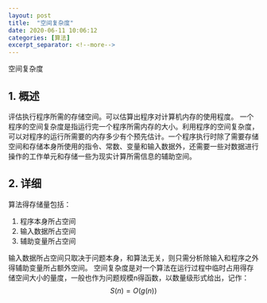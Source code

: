 ```yaml
---
layout: post
title:  "空间复杂度"
date: 2020-06-11 10:06:12
categories: [算法]
excerpt_separator: <!--more-->
---
```

空间复杂度
<!--more-->

## 1. 概述
评估执行程序所需的存储空间。可以估算出程序对计算机内存的使用程度。
一个程序的空间复杂度是指运行完一个程序所需内存的大小。利用程序的空间复杂度，可以对程序的运行所需要的内存多少有个预先估计。一个程序执行时除了需要存储空间和存储本身所使用的指令、常数、变量和输入数据外，还需要一些对数据进行操作的工作单元和存储一些为现实计算所需信息的辅助空间。

## 2. 详细

算法得存储量包括：
1. 程序本身所占空间
2. 输入数据所占空间
3. 辅助变量所占空间

输入数据所占空间只取决于问题本身，和算法无关，则只需分析除输入和程序之外得辅助变量所占额外空间。
空间复杂度是对一个算法在运行过程中临时占用得存储空间大小的量度，一般也作为问题规模n得函数，以数量级形式给出，记作：
$$S(n) = O(g(n))$$